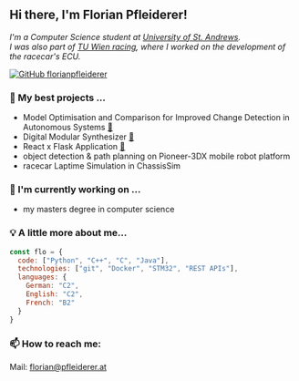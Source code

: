 <h2> Hi there, I'm Florian Pfleiderer!</h2>
<p><em>
I'm a Computer Science student at <a href="https://www.st-andrews.ac.uk/">University of St. Andrews</a>. <br>
I was also part of <a href="https://www.tuwienracing.at/">TU Wien racing</a>, where I worked on the development of the racecar's ECU.
</em></p>

[![GitHub florianpfleiderer](https://img.shields.io/github/followers/florianpfleiderer?label=follow&style=social)](https://github.com/florianpfleiderer)

### 🌱 My best projects ...

- Model Optimisation and Comparison for Improved Change Detection in Autonomous Systems [🔗](https://github.com/florianpfleiderer/CYWS3D-pipeline)
- Digital Modular Synthesizer [🔗](https://github.com/florianpfleiderer/SimpleSynth)
- React x Flask Application [🔗](https://github.com/florianpfleiderer/coffee-app)
- object detection & path planning on Pioneer-3DX mobile robot platform
- racecar Laptime Simulation in ChassisSim
  
### 🔭 I'm currently working on ...

- my masters degree in computer science

### 💡 A little more about me...  

```javascript
const flo = {
  code: ["Python", "C++", "C", "Java"],
  technologies: ["git", "Docker", "STM32", "REST APIs"],
  languages: {
    German: "C2",
    English: "C2",
    French: "B2"
  }
}
```

### 📫 How to reach me: 

Mail: [florian@pfleiderer.at](mailto:florian@pfleiderer.at)

<!--
**florianpfleiderer/florianpfleiderer** is a ✨ _special_ ✨ repository because its `README.md` (this file) appears on your GitHub profile.

Here are some ideas to get you started:

- 🔭 I’m currently working on ...
- 🌱 I’m currently learning ...
- 👯 I’m looking to collaborate on ...
- 🤔 I’m looking for help with ...
- 💬 Ask me about ...
- 📫 How to reach me: ...
- 😄 Pronouns: ...
- ⚡ Fun fact: ...
-->
